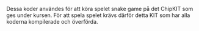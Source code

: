 Dessa koder användes för att köra spelet snake game på det ChipKIT som ges under kursen. För att spela spelet krävs därför detta KIT som har alla koderna kompilerade och överförda. 
